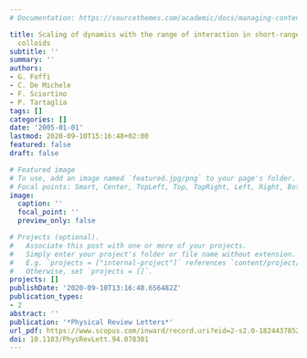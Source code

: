 ```yaml
---
# Documentation: https://sourcethemes.com/academic/docs/managing-content/

title: Scaling of dynamics with the range of interaction in short-range attractive
  colloids
subtitle: ''
summary: ''
authors:
- G. Foffi
- C. De Michele
- F. Sciortino
- P. Tartaglia
tags: []
categories: []
date: '2005-01-01'
lastmod: 2020-09-10T15:16:48+02:00
featured: false
draft: false

# Featured image
# To use, add an image named `featured.jpg/png` to your page's folder.
# Focal points: Smart, Center, TopLeft, Top, TopRight, Left, Right, BottomLeft, Bottom, BottomRight.
image:
  caption: ''
  focal_point: ''
  preview_only: false

# Projects (optional).
#   Associate this post with one or more of your projects.
#   Simply enter your project's folder or file name without extension.
#   E.g. `projects = ["internal-project"]` references `content/project/deep-learning/index.md`.
#   Otherwise, set `projects = []`.
projects: []
publishDate: '2020-09-10T13:16:48.656482Z'
publication_types:
- 2
abstract: ''
publication: '*Physical Review Letters*'
url_pdf: https://www.scopus.com/inward/record.uri?eid=2-s2.0-18244378526&doi=10.1103%2fPhysRevLett.94.078301&partnerID=40&md5=09baa1edb4744abc3e31e64d08754ada
doi: 10.1103/PhysRevLett.94.078301
---
```

